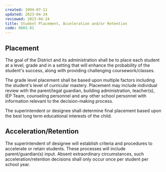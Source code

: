```yaml
---
created: 1994-07-11
updated: 2023-04-24
reviewed: 2023-04-24
title: Student Placement, Acceleration and/or Retention
code: 0603.01
---
```


## Placement

The goal of the District and its administration shall be to place each student at a level, grade and in a setting that will enhance the probability of the student's success, along with providing challenging coursework/classes.

The grade level placement shall be based upon multiple factors including the student's level of curricular mastery. Placement may include individual review with the parent/legal guardian, building administration, teacher(s), IEP Team, counseling personnel and any other school personnel with information relevant to the decision-making process.

The superintendent or designee shall determine final placement based upon the best long term educational interests of the child.

## Acceleration/Retention

The superintendent of designee will establish criteria and procedures to accelerate or retain students. These processes will include parent/guardian(s) input. Absent extraordinary circumstances, such acceleration/retention decisions shall only occur once per student per school year.
